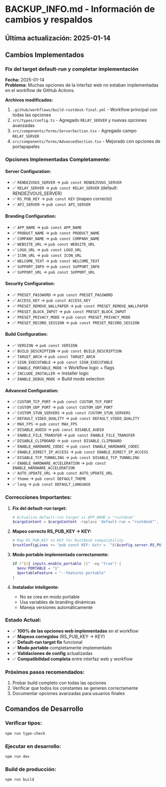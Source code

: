 # BACKUP_INFO.md - Información de cambios y respaldos

## Última actualización: 2025-01-14

## Cambios Implementados

### **Fix del target default-run y completar implementación**
**Fecha:** 2025-01-14  
**Problema:** Muchas opciones de la interfaz web no estaban implementadas en el workflow de GitHub Actions.

**Archivos modificados:**
1. `.github/workflows/build-rustdesk-final.yml` - Workflow principal con todas las opciones
2. `src/types/config.ts` - Agregado `RELAY_SERVER` y nuevas opciones avanzadas
3. `src/components/forms/ServerSection.tsx` - Agregado campo `RELAY_SERVER`
4. `src/components/forms/AdvancedSection.tsx` - Mejorado con opciones de portapapeles

### **Opciones Implementadas Completamente:**

#### **Server Configuration:**
- ✅ `RENDEZVOUS_SERVER` → `pub const RENDEZVOUS_SERVER`
- ✅ `RELAY_SERVER` → `pub const RELAY_SERVER` (default: RENDEZVOUS_SERVER)
- ✅ `RS_PUB_KEY` → `pub const KEY` (mapeo correcto)
- ✅ `API_SERVER` → `pub const API_SERVER`

#### **Branding Configuration:**
- ✅ `APP_NAME` → `pub const APP_NAME`
- ✅ `PRODUCT_NAME` → `pub const PRODUCT_NAME`
- ✅ `COMPANY_NAME` → `pub const COMPANY_NAME`
- ✅ `WEBSITE_URL` → `pub const WEBSITE_URL`
- ✅ `LOGO_URL` → `pub const LOGO_URL`
- ✅ `ICON_URL` → `pub const ICON_URL`
- ✅ `WELCOME_TEXT` → `pub const WELCOME_TEXT`
- ✅ `SUPPORT_INFO` → `pub const SUPPORT_INFO`
- ✅ `SUPPORT_URL` → `pub const SUPPORT_URL`

#### **Security Configuration:**
- ✅ `PRESET_PASSWORD` → `pub const PRESET_PASSWORD`
- ✅ `ACCESS_KEY` → `pub const ACCESS_KEY`
- ✅ `PRESET_REMOVE_WALLPAPER` → `pub const PRESET_REMOVE_WALLPAPER`
- ✅ `PRESET_BLOCK_INPUT` → `pub const PRESET_BLOCK_INPUT`
- ✅ `PRESET_PRIVACY_MODE` → `pub const PRESET_PRIVACY_MODE`
- ✅ `PRESET_RECORD_SESSION` → `pub const PRESET_RECORD_SESSION`

#### **Build Configuration:**
- ✅ `VERSION` → `pub const VERSION`
- ✅ `BUILD_DESCRIPTION` → `pub const BUILD_DESCRIPTION`
- ✅ `TARGET_ARCH` → `pub const TARGET_ARCH`
- ✅ `SIGN_EXECUTABLE` → `pub const SIGN_EXECUTABLE`
- ✅ `ENABLE_PORTABLE_MODE` → Workflow logic + flags
- ✅ `INCLUDE_INSTALLER` → Installer logic
- ✅ `ENABLE_DEBUG_MODE` → Build mode selection

#### **Advanced Configuration:**
- ✅ `CUSTOM_TCP_PORT` → `pub const CUSTOM_TCP_PORT`
- ✅ `CUSTOM_UDP_PORT` → `pub const CUSTOM_UDP_PORT`
- ✅ `CUSTOM_STUN_SERVERS` → `pub const CUSTOM_STUN_SERVERS`
- ✅ `DEFAULT_VIDEO_QUALITY` → `pub const DEFAULT_VIDEO_QUALITY`
- ✅ `MAX_FPS` → `pub const MAX_FPS`
- ✅ `DISABLE_AUDIO` → `pub const DISABLE_AUDIO`
- ✅ `ENABLE_FILE_TRANSFER` → `pub const ENABLE_FILE_TRANSFER`
- ✅ `DISABLE_CLIPBOARD` → `pub const DISABLE_CLIPBOARD`
- ✅ `ENABLE_HARDWARE_CODEC` → `pub const ENABLE_HARDWARE_CODEC`
- ✅ `ENABLE_DIRECT_IP_ACCESS` → `pub const ENABLE_DIRECT_IP_ACCESS`
- ✅ `DISABLE_TCP_TUNNELING` → `pub const DISABLE_TCP_TUNNELING`
- ✅ `ENABLE_HARDWARE_ACCELERATION` → `pub const ENABLE_HARDWARE_ACCELERATION`
- ✅ `AUTO_UPDATE_URL` → `pub const AUTO_UPDATE_URL`
- ✅ `theme` → `pub const DEFAULT_THEME`
- ✅ `lang` → `pub const DEFAULT_LANGUAGE`

### **Correcciones Importantes:**

1. **Fix del default-run target:**
   ```powershell
   # Actualiza default-run target si APP_NAME ≠ "rustdesk"
   $cargoContent = $cargoContent -replace 'default-run = "rustdesk"', "default-run = `"$($config.branding.APP_NAME)`""
   ```

2. **Mapeo correcto RS_PUB_KEY → KEY:**
   ```powershell
   # Map RS_PUB_KEY to KEY for RustDesk compatibility
   $rustConfigLines += "pub const KEY: &str = `"$($config.server.RS_PUB_KEY)`";"
   ```

3. **Modo portable implementado correctamente:**
   ```powershell
   if ("${{ inputs.enable_portable }}" -eq "true") {
     $env:PORTABLE = "1"
     $portableFeature = "--features portable"
   }
   ```

4. **Instalador inteligente:**
   - No se crea en modo portable
   - Usa variables de branding dinámicas
   - Maneja versiones automáticamente

### **Estado Actual:**
- ✅ **100% de las opciones web implementadas** en el workflow
- ✅ **Mapeos corregidos** (RS_PUB_KEY → KEY)
- ✅ **Default-run target fix** funcional
- ✅ **Modo portable** completamente implementado
- ✅ **Validaciones de config** actualizadas
- ✅ **Compatibilidad completa** entre interfaz web y workflow

### **Próximos pasos recomendados:**
1. Probar build completo con todas las opciones
2. Verificar que todos los constantes se generen correctamente
3. Documentar opciones avanzadas para usuarios finales

## Comandos de Desarrollo

### Verificar tipos:
```bash
npm run type-check
```

### Ejecutar en desarrollo:
```bash
npm run dev
```

### Build de producción:
```bash
npm run build
```
